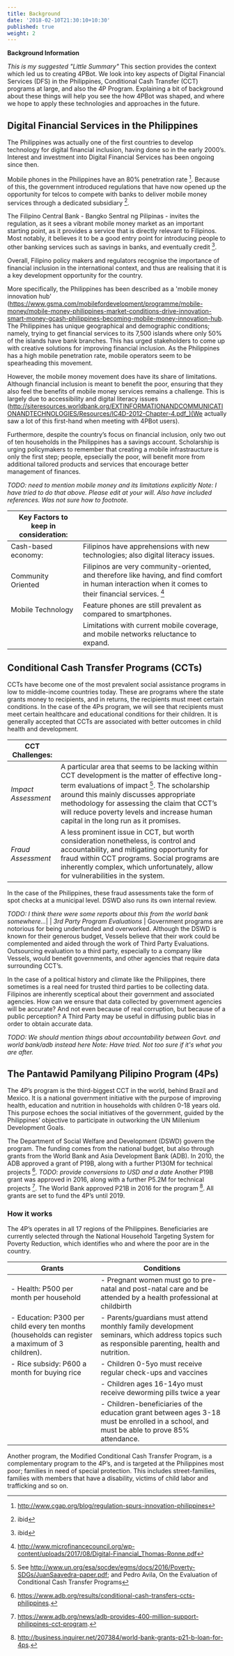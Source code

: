 ```yaml
---
title: Background
date: '2018-02-10T21:30:10+10:30'
published: true
weight: 2
---
```


**Background Information**

_This is my suggested "Little Summary"_
This section provides the context which led us to creating 4PBot. We look into key aspects of Digital Financial Services (DFS) in the Philippines, Conditional Cash Transfer (CCT) programs at large, and also the 4P Program. Explaining a bit of background about these things will help you see the how 4PBot was shaped, and where we hope to apply these technologies and approaches in the future.


## Digital Financial Services in the Philippines

The Philippines was actually one of the first countries to develop  technology for digital financial inclusion, having done so in the early 2000’s. Interest and investment into Digital Financial Services has been ongoing since then.

Mobile phones in the Philippines have an 80% penetration rate [^1]. Because of this, the government introduced regulations that have now opened up the opportunity for telcos to compete with banks to deliver mobile money services through a dedicated subsidiary [^2].

The Filipino Central Bank - Bangko Sentral ng Pilipinas - invites the regulation, as it sees a vibrant mobile money market as an important starting point, as it provides a service that is directly relevant to Filipinos. Most notably, it believes it to be a good entry point for introducing people to other banking services such as savings in banks, and eventually credit [^3].

Overall, Filipino policy makers and regulators recognise the importance of financial inclusion in the international context, and thus are realising that it is a key development opportunity for the country.

More specifically, the Philippines has been described as a 'mobile money innovation hub' (https://www.gsma.com/mobilefordevelopment/programme/mobile-money/mobile-money-philippines-market-conditions-drive-innovation-smart-money-gcash-philippines-becoming-mobile-money-innovation-hub. The Philippines has unique geographical and demographic conditions; namely, trying to get financial services to its 7,500 islands where only 50% of the islands have bank branches. This has urged stakeholders to come up with creative solutions for improving financial inclusion. As the Philippines has a high mobile penetration rate, mobile operators seem to be spearheading this movement.

However, the mobile money movement does have its share of limitations. Although financial inclusion is meant to benefit the poor, ensuring that they also feel the benefits of mobile money services remains a challenge. This is largely due to accessibility and digital literacy issues (http://siteresources.worldbank.org/EXTINFORMATIONANDCOMMUNICATIONANDTECHNOLOGIES/Resources/IC4D-2012-Chapter-4.pdf_)(We actually saw a lot of this first-hand when meeting with 4PBot users).  

Furthermore, despite the country’s focus on financial inclusion, only two out of ten households in the Philippines has a savings account. Scholarship is urging policymakers to remember that creating a mobile infrastraucture is only the first step; people, epsecially the poor, will benefit more from additional tailored products and services that encourage better management of finances.

_TODO: need to mention mobile money and its limitations explicitly_
_Note: I have tried to do that above. Please edit at your will. Also have included references. Was not sure how to footnote._

| **Key Factors to keep in consideration:**|   				   |
| ---------------------------------- |-------------------------|
| Cash-based economy:   		     | Filipinos have apprehensions with new technologies; also digital literacy issues.  |
| Community Oriented				 | Filipinos are very community-oriented, and therefore like having, and find comfort in human interaction when it comes to their financial services. [^4]|
| Mobile Technology | Feature phones are still prevalent as compared to smartphones.
| 									 | Limitations with current mobile coverage, and mobile networks reluctance to expand.     |


## Conditional Cash Transfer Programs (CCTs)

CCTs have become one of the most prevalent social assistance programs in low to middle-income countries today. These are programs where the state grants money to recipients, and in returns, the recipients must meet certain conditions. In the case of the 4Ps program, we will see that recipients must meet certain healthcare and educational conditions for their children. It is generally accepted that CCTs are associated with better outcomes in child health and development.


| **CCT Challenges:**|   				   |
| -------------------|-------------|
| _Impact Assessment_ | A particular area that seems to be lacking within CCT development is the matter of effective long-term evaluations of impact [^5]. The scholarship around this mainly discusses appropriate methodology for assessing the claim that CCT’s will reduce poverty levels and increase human capital in the long run as it promises. |
| _Fraud Assessment_ | A less prominent issue in CCT, but worth consideration nonetheless, is control and accountability, and mitigating opportunity for fraud within CCT programs. Social programs are inherently complex, which unfortunately, allow for vulnerabilities in the system.

In the case of the Philippines, these fraud assessments take the form of spot checks at a municipal level. DSWD also runs its own internal review.

_TODO: I think there were some reports about this from the world bank somewhere..._|
| _3rd Party Program Evaluations_ | Government programs are notorious for being underfunded and overworked. Although the DSWD is known for their generous budget, Vessels believe that their work could be complemented and aided through the work of Third Party Evaluations. Outsourcing evaluation to a third party, especially to a company like Vessels, would benefit governments, and other agencies that require data surrounding CCT’s.

In the case of a political history and climate like the Philippines, there sometimes is a real need for trusted third parties to be collecting data. Filipinos are inherently sceptical about their government and associated agencies. How can we ensure that data collected by government agencies will be accurate? And not even because of real corruption, but because of a public perception? A Third Party may be useful in diffusing public bias in order to obtain accurate data.


_TODO: We should mention things about accountability between Govt. and world bank/adb instead here_
_Note: Have tried. Not too sure if it's what you are after._

## The Pantawid Pamilyang Pilipino Program (4Ps)

The 4P’s program is the third-biggest CCT in the world, behind Brazil and Mexico. It is a national government initiative with the purpose of improving health, education and nutrition in households with children 0-18 years old. This purpose echoes the social initiatives of the government, guided by the Philippines’ objective to participate in outworking the UN Millenium Development Goals.

The Department of Social Welfare and Development (DSWD) govern the program. The funding comes from the national budget, but also through grants from the World Bank and Asia Development Bank (ADB). In 2010, the ADB approved a grant of P19B, along with a further P130M for technical projects [^6]. _TODO: provide conversions to USD and a date_ Another P19B grant was approved in 2016, along with a further P5.2M for technical projects [^7]. The World Bank approved P21B in 2016 for the program [^8]. All grants are set to fund the 4P’s until 2019.


### How it works

The 4P’s operates in all 17 regions of the Philippines. Beneficiaries are currently selected through the National Household Targeting System for Poverty Reduction, which identifies who and where the poor are in the country.


|**Grants**|**Conditions**|
| -------------------|----|
| - Health: P500 per month per household | - Pregnant women must go to pre-natal and post-natal care and be attended by a health professional at childbirth|
| - Education: P300 per child every ten months (households can register a maximum of 3 children).| - Parents/guardians must attend monthly family development seminars, which address topics such as responsible parenting, health and nutrition. |
|- Rice subsidy: P600 a month for buying rice | - Children 0-5yo must receive regular check-ups and vaccines|
| | - Children ages 16-14yo must receive deworming pills twice a year |
| |- Children-beneficiaries of the education grant between ages 3-18 must be enrolled in a school, and must be able to prove 85% attendance. |


Another program, the Modified Conditional Cash Transfer Program, is a complementary program to the 4P’s, and is targeted at the Philippines most poor; families in need of special protection. This includes street-families, families with members that have a disability, victims of child labor and trafficking and so on.


[^1]: http://www.cgap.org/blog/regulation-spurs-innovation-philippines
[^2]: ibid
[^3]: ibid
[^4]: http://www.microfinancecouncil.org/wp-content/uploads/2017/08/Digital-Financial_Thomas-Ronne.pdf
[^5]: See http://www.un.org/esa/socdev/egms/docs/2016/Poverty-SDGs/JuanSaavedra-paper.pdf; and Pedro Avila, On the Evaluation of Conditional Cash Transfer Programs
[^6]: https://www.adb.org/results/conditional-cash-transfers-ccts-philippines.
[^7]: https://www.adb.org/news/adb-provides-400-million-support-philippines-cct-program.
[^8]: http://business.inquirer.net/207384/world-bank-grants-p21-b-loan-for-4ps.
